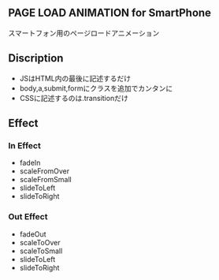 ## PAGE LOAD ANIMATION for SmartPhone
スマートフォン用のページロードアニメーション

## Discription
- JSはHTML内の最後に記述するだけ 
- body,a,submit,formにクラスを追加でカンタンに 
- CSSに記述するのは.transitionだけ 

## Effect
### In Effect
-  fadeIn
-  scaleFromOver
-  scaleFromSmall
-  slideToLeft
-  slideToRight
### Out Effect
-  fadeOut
-  scaleToOver
-  scaleToSmall
-  slideToLeft
-  slideToRight
